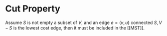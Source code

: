 # Cut Property

Assume $S$ is not empty a subset of $V$, and an edge $e = (v, u)$ connected $S, V - S$ is the lowest cost edge, then it must be included in the [[MST]].